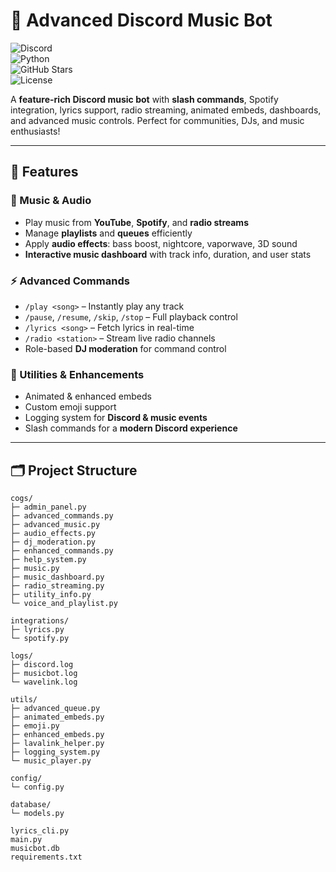 # 🎵 **Advanced Discord Music Bot**  

![Discord](https://img.shields.io/discord/1359483926539800827?label=Discord&color=7289DA&logo=discord&logoColor=white)  
![Python](https://img.shields.io/badge/Python-3.11-blue?logo=python&logoColor=white)  
![GitHub Stars](https://img.shields.io/github/stars/jeesan2225/discord-music-bot?style=social)  
![License](https://img.shields.io/badge/License-MIT-green)  

A **feature-rich Discord music bot** with **slash commands**, Spotify integration, lyrics support, radio streaming, animated embeds, dashboards, and advanced music controls. Perfect for communities, DJs, and music enthusiasts!  

---

## 🌟 Features

### 🎵 Music & Audio
- Play music from **YouTube**, **Spotify**, and **radio streams**  
- Manage **playlists** and **queues** efficiently  
- Apply **audio effects**: bass boost, nightcore, vaporwave, 3D sound  
- **Interactive music dashboard** with track info, duration, and user stats  

### ⚡ Advanced Commands
- `/play <song>` – Instantly play any track  
- `/pause`, `/resume`, `/skip`, `/stop` – Full playback control  
- `/lyrics <song>` – Fetch lyrics in real-time  
- `/radio <station>` – Stream live radio channels  
- Role-based **DJ moderation** for command control  

### 💎 Utilities & Enhancements
- Animated & enhanced embeds  
- Custom emoji support  
- Logging system for **Discord & music events**  
- Slash commands for a **modern Discord experience**  

---

## 🗂 Project Structure

```text
cogs/
├─ admin_panel.py
├─ advanced_commands.py
├─ advanced_music.py
├─ audio_effects.py
├─ dj_moderation.py
├─ enhanced_commands.py
├─ help_system.py
├─ music.py
├─ music_dashboard.py
├─ radio_streaming.py
├─ utility_info.py
└─ voice_and_playlist.py

integrations/
├─ lyrics.py
└─ spotify.py

logs/
├─ discord.log
├─ musicbot.log
└─ wavelink.log

utils/
├─ advanced_queue.py
├─ animated_embeds.py
├─ emoji.py
├─ enhanced_embeds.py
├─ lavalink_helper.py
├─ logging_system.py
└─ music_player.py

config/
└─ config.py

database/
└─ models.py

lyrics_cli.py
main.py
musicbot.db
requirements.txt
